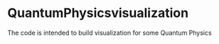 # QuantumPhysicsvisualization
The code is intended to build visualization for some Quantum Physics 
